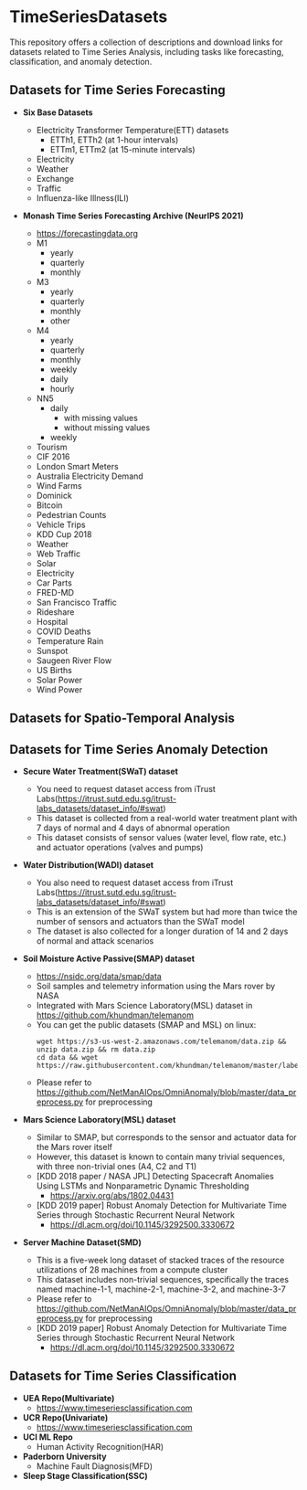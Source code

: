 # TimeSeriesDatasets
This repository offers a collection of descriptions and download links for datasets related to Time Series Analysis, including tasks like forecasting, classification, and anomaly detection.

## Datasets for Time Series Forecasting
- **Six Base Datasets**
    - Electricity Transformer Temperature(ETT) datasets
        - ETTh1, ETTh2 (at 1-hour intervals)
        - ETTm1, ETTm2 (at 15-minute intervals)
    - Electricity
    - Weather
    - Exchange
    - Traffic
    - Influenza-like Illness(ILI)

- **Monash Time Series Forecasting Archive (NeurIPS 2021)**
    - https://forecastingdata.org
    - M1
        - yearly
        - quarterly
        - monthly
    - M3
        - yearly
        - quarterly
        - monthly
        - other
    - M4
        - yearly
        - quarterly
        - monthly
        - weekly
        - daily
        - hourly
    - NN5
        - daily
            - with missing values
            - without missing values
        - weekly
    - Tourism
    - CIF 2016
    - London Smart Meters
    - Australia Electricity Demand
    - Wind Farms
    - Dominick
    - Bitcoin
    - Pedestrian Counts
    - Vehicle Trips
    - KDD Cup 2018
    - Weather
    - Web Traffic
    - Solar
    - Electricity
    - Car Parts
    - FRED-MD
    - San Francisco Traffic
    - Rideshare
    - Hospital
    - COVID Deaths
    - Temperature Rain
    - Sunspot
    - Saugeen River Flow
    - US Births
    - Solar Power
    - Wind Power

## Datasets for Spatio-Temporal Analysis

## Datasets for Time Series Anomaly Detection
- **Secure Water Treatment(SWaT) dataset**
    - You need to request dataset access from iTrust Labs(https://itrust.sutd.edu.sg/itrust-labs_datasets/dataset_info/#swat)
    - This dataset is collected from a real-world water treatment plant with 7 days of normal and 4 days of abnormal operation
    - This dataset consists of sensor values (water level, flow rate, etc.) and actuator operations (valves and pumps)

- **Water Distribution(WADI) dataset**
    - You also need to request dataset access from iTrust Labs(https://itrust.sutd.edu.sg/itrust-labs_datasets/dataset_info/#swat)     
    - This is an extension of the SWaT system but had more than twice the number of sensors and actuators than the SWaT model
    - The dataset is also collected for a longer duration of 14 and 2 days of normal and attack scenarios

- **Soil Moisture Active Passive(SMAP) dataset**
    - https://nsidc.org/data/smap/data
    - Soil samples and telemetry information using the Mars rover by NASA
    - Integrated with Mars Science Laboratory(MSL) dataset in https://github.com/khundman/telemanom
    - You can get the public datasets (SMAP and MSL) on linux:
      ```
      wget https://s3-us-west-2.amazonaws.com/telemanom/data.zip && unzip data.zip && rm data.zip
      cd data && wget https://raw.githubusercontent.com/khundman/telemanom/master/labeled_anomalies.csv
      ```
    - Please refer to https://github.com/NetManAIOps/OmniAnomaly/blob/master/data_preprocess.py for preprocessing

- **Mars Science Laboratory(MSL) dataset**
    - Similar to SMAP, but corresponds to the sensor and actuator data for the Mars rover itself
    - However, this dataset is known to contain many trivial sequences, with three non-trivial ones (A4, C2 and T1)
    - [KDD 2018 paper / NASA JPL] Detecting Spacecraft Anomalies Using LSTMs and Nonparametric Dynamic Thresholding
        - https://arxiv.org/abs/1802.04431
    - [KDD 2019 paper] Robust Anomaly Detection for Multivariate Time Series through Stochastic Recurrent Neural Network
        - https://dl.acm.org/doi/10.1145/3292500.3330672

- **Server Machine Dataset(SMD)**
    - This is a five-week long dataset of stacked traces of the resource utilizations of 28 machines from a compute cluster
    - This dataset includes non-trivial sequences, specifically the traces named machine-1-1, machine-2-1, machine-3-2, and machine-3-7
    - Please refer to https://github.com/NetManAIOps/OmniAnomaly/blob/master/data_preprocess.py for preprocessing
    - [KDD 2019 paper] Robust Anomaly Detection for Multivariate Time Series through Stochastic Recurrent Neural Network
        - https://dl.acm.org/doi/10.1145/3292500.3330672

## Datasets for Time Series Classification
- **UEA Repo(Multivariate)**
    - https://www.timeseriesclassification.com
- **UCR Repo(Univariate)**
    - https://www.timeseriesclassification.com
- **UCI ML Repo**
    - Human Activity Recognition(HAR)
- **Paderborn University**
    - Machine Fault Diagnosis(MFD)
- **Sleep Stage Classification(SSC)**
